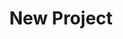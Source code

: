 ---
description: Creation of a new data project
id_: newproject
issues:
- num: 60
  title: polygons of hungarian election zones
  url: https://github.com/sscu-budapest/sscu-budapest.github.io/issues/60
- num: 58
  title: ingatlan.com dataset
  url: https://github.com/sscu-budapest/sscu-budapest.github.io/issues/58
- num: 36
  title: Portfolio Financial Forum
  url: https://github.com/sscu-budapest/sscu-budapest.github.io/issues/36
- num: 13
  title: Twitter Academic API
  url: https://github.com/sscu-budapest/sscu-budapest.github.io/issues/13
- num: 41
  title: Python Package Index
  url: https://github.com/sscu-budapest/sscu-budapest.github.io/issues/41
- num: 75
  title: GTFS dataset
  url: https://github.com/sscu-budapest/sscu-budapest.github.io/issues/75
- num: 44
  title: Movie Dialogue and Closed Caption Data
  url: https://github.com/sscu-budapest/sscu-budapest.github.io/issues/44
- num: 16
  title: GitHub Collaboration Information
  url: https://github.com/sscu-budapest/sscu-budapest.github.io/issues/16
layout: label
parent: Reports
title: New Project
---